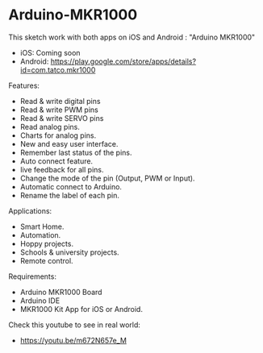 # Arduino-MKR1000
This sketch work with both apps on iOS and Android : "Arduino MKR1000"
- iOS: Coming soon
- Android: https://play.google.com/store/apps/details?id=com.tatco.mkr1000

Features:
- Read & write digital pins
- Read & write PWM pins 
- Read & write SERVO pins 
- Read analog pins. 
- Charts for analog pins.
- New and easy user interface.
- Remember last status of the pins.
- Auto connect feature.
- live feedback for all pins.
- Change the mode of the pin (Output, PWM or Input).
- Automatic connect to Arduino.
- Rename the label of each pin.

Applications:
- Smart Home.
- Automation.
- Hoppy projects.
- Schools & university projects.
- Remote control.

Requirements:
- Arduino MKR1000 Board
- Arduino IDE
- MKR1000 Kit App for iOS or Android.


Check this youtube to see in real world:	
- https://youtu.be/m672N657e_M

